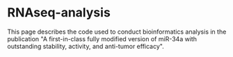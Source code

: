 # RNAseq-analysis
This page describes the code used to conduct bioinformatics analysis in the publication "A first-in-class fully modified version of miR-34a with outstanding stability, activity, and anti-tumor efficacy". 
